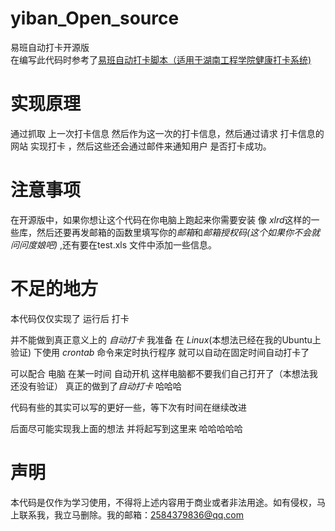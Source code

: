 # yiban_Open_source
易班自动打卡开源版  
在编写此代码时参考了[易班自动打卡脚本（适用于湖南工程学院健康打卡系统)](https://github.com/PRaichu/yiban)  
# 实现原理  
通过抓取 上一次打卡信息 然后作为这一次的打卡信息，然后通过请求 打卡信息的网站 实现打卡 ，然后这些还会通过邮件来通知用户 是否打卡成功。
# 注意事项
在开源版中，如果你想让这个代码在你电脑上跑起来你需要安装 像 *xlrd*这样的一些库，然后还要再发邮箱的函数里填写你的*邮箱*和*邮箱授权码(这个如果你不会就问问度娘吧)* 
,还有要在test.xls 文件中添加一些信息。
# 不足的地方    
本代码仅仅实现了 运行后 打卡    

并不能做到真正意义上的 *自动打卡*  我准备 在 *Linux*(本想法已经在我的Ubuntu上验证)  下使用 *crontab* 命令来定时执行程序  就可以自动在固定时间自动打卡了  

可以配合 电脑 在某一时间 自动开机 这样电脑都不要我们自己打开了（本想法我还没有验证） 真正的做到了*自动打卡* 哈哈哈

代码有些的其实可以写的更好一些，等下次有时间在继续改进 

后面尽可能实现我上面的想法 并将起写到这里来 哈哈哈哈哈

# 声明
本代码是仅作为学习使用，不得将上述内容用于商业或者非法用途。如有侵权，马上联系我，我立马删除。我的邮箱：2584379836@qq.com

